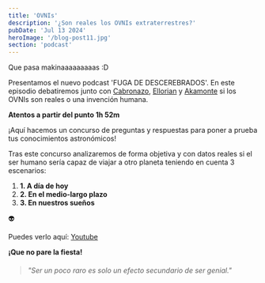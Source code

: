 ```yaml
---
title: 'OVNIs'
description: '¿Son reales los OVNIs extraterrestres?'
pubDate: 'Jul 13 2024'
heroImage: '/blog-post11.jpg'
section: 'podcast'
---
```


Que pasa makinaaaaaaaaas :D

Presentamos el nuevo podcast 'FUGA DE DESCEREBRADOS'. En este episodio debatiremos junto con <a href="https://www.instagram.com/antoniogalvezsalm/" target="_blank">Cabronazo</a>, <a href="https://www.youtube.com/@ellorian_audiolibros" target="_blank">Ellorian</a> y <a href="https://www.youtube.com/@Akamonte" target="_blank">Akamonte</a> si los OVNIs son reales o una invención humana.

**Atentos a partir del punto 1h 52m**

¡Aquí hacemos un concurso de preguntas y respuestas para poner a prueba tus conocimientos astronómicos!

Tras este concurso analizaremos de forma objetiva y con datos reales si el ser humano sería capaz de viajar a otro planeta teniendo en cuenta 3 escenarios:
1. **1. A día de hoy**
2. **2. En el medio-largo plazo**
3. **3. En nuestros sueños**

&#128125;

Puedes verlo aquí:
<a href="https://youtu.be/O-9GL561E3Q?feature=shared&t=6697" target="_blank">Youtube</a>


**¡Que no pare la fiesta!**

> ###### "Ser un poco raro es solo un efecto secundario de ser genial."
